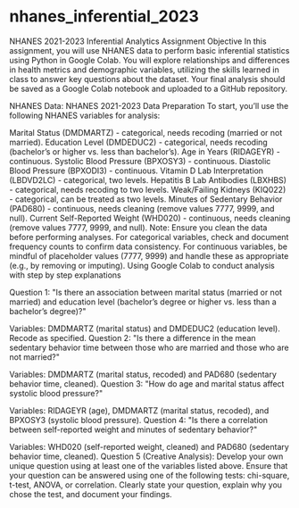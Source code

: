 # nhanes_inferential_2023

NHANES 2021-2023 Inferential Analytics Assignment
Objective
In this assignment, you will use NHANES data to perform basic inferential statistics using Python in Google Colab. You will explore relationships and differences in health metrics and demographic variables, utilizing the skills learned in class to answer key questions about the dataset. Your final analysis should be saved as a Google Colab notebook and uploaded to a GitHub repository.

NHANES Data: NHANES 2021-2023
Data Preparation
To start, you’ll use the following NHANES variables for analysis:

Marital Status (DMDMARTZ) - categorical, needs recoding (married or not married).
Education Level (DMDEDUC2) - categorical, needs recoding (bachelor’s or higher vs. less than bachelor’s).
Age in Years (RIDAGEYR) - continuous.
Systolic Blood Pressure (BPXOSY3) - continuous.
Diastolic Blood Pressure (BPXODI3) - continuous.
Vitamin D Lab Interpretation (LBDVD2LC) - categorical, two levels.
Hepatitis B Lab Antibodies (LBXHBS) - categorical, needs recoding to two levels.
Weak/Failing Kidneys (KIQ022) - categorical, can be treated as two levels.
Minutes of Sedentary Behavior (PAD680) - continuous, needs cleaning (remove values 7777, 9999, and null).
Current Self-Reported Weight (WHD020) - continuous, needs cleaning (remove values 7777, 9999, and null).
Note: Ensure you clean the data before performing analyses. For categorical variables, check and document frequency counts to confirm data consistency. For continuous variables, be mindful of placeholder values (7777, 9999) and handle these as appropriate (e.g., by removing or imputing).
Using Google Colab to conduct analysis with step by step explanations

Question 1: "Is there an association between marital status (married or not married) and education level (bachelor’s degree or higher vs. less than a bachelor’s degree)?"

Variables: DMDMARTZ (marital status) and DMDEDUC2 (education level). Recode as specified.
Question 2: "Is there a difference in the mean sedentary behavior time between those who are married and those who are not married?"

Variables: DMDMARTZ (marital status, recoded) and PAD680 (sedentary behavior time, cleaned).
Question 3: "How do age and marital status affect systolic blood pressure?"

Variables: RIDAGEYR (age), DMDMARTZ (marital status, recoded), and BPXOSY3 (systolic blood pressure).
Question 4: "Is there a correlation between self-reported weight and minutes of sedentary behavior?"

Variables: WHD020 (self-reported weight, cleaned) and PAD680 (sedentary behavior time, cleaned).
Question 5 (Creative Analysis): Develop your own unique question using at least one of the variables listed above. Ensure that your question can be answered using one of the following tests: chi-square, t-test, ANOVA, or correlation. Clearly state your question, explain why you chose the test, and document your findings.

